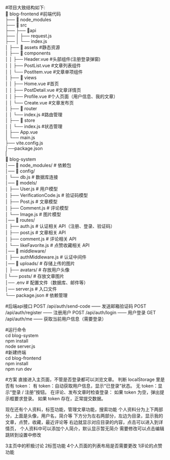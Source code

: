 #项目大致结构如下:  
📂 blog-frontend   #前端代码  
├── 📂 node_modules  
├── 📂 src  
├── ├── 📂api  
├── │   ├── request.js  
├── │   └── index.js  
│   ├── 📂 assets       #静态资源  
│   ├── 📂 components  
│   │   ├── Header.vue      #头部组件(注册登录弹窗)  
│   │   ├── PostList.vue    #文章列表组件  
│   │   └── PostItem.vue    #文章单项组件  
│   ├── 📂 views  
│   │   ├── Home.vue        #首页  
│   │   ├── PostDetail.vue  #文章详情页  
│   │   ├── Profile.vue     #个人页面（用户信息、我的文章）  
│   │   └── Create.vue      #文章发布页  
│   ├── 📂 router  
│   │   └── index.js        #路由管理  
│   ├── 📂 store  
│   │   └── index.js        #状态管理  
│   ├── App.vue  
│   └── main.js  
├── vite.config.js  
│──package.json  
|  
📂 blog-system  
│── 📂 node_modules/       # 依赖包  
│── 📂 config/  
│   └── db.js          # 数据库连接  
│── 📂 models/  
│   ├── User.js        # 用户模型  
│   ├── VerificationCode.js  # 验证码模型  
│   ├── Post.js        # 文章模型  
│   ├── Comment.js     # 评论模型  
│   └── Image.js       # 图片模型  
│── 📂 routes/  
│   ├── auth.js        # 认证相关 API（注册、登录、验证码）  
│   ├── post.js        # 文章相关 API  
│   ├── comment.js     # 评论相关 API  
│   └── likeFavorite.js   # 点赞收藏相关 API  
│── 📂 middleware/  
│   ├── authMiddleware.js   # 认证中间件  
│── 📂 uploads/        # 存储上传的图片  
│   ├── avatars/       # 存放用户头像  
|   └── posts/         # 存放文章图片  
│── .env               # 配置文件（数据库、邮件等）  
│── server.js          # 入口文件  
└── package.json       # 依赖管理  


#后端api接口
POST /api/auth/send-code —— 发送邮箱验证码
POST /api/auth/register —— 注册用户
POST /api/auth/login —— 用户登录
GET /api/auth/me —— 获取当前用户信息（需要登录）


#运行命令  
cd blog-system  
npm install  
node server.js  
#新建终端  
cd blog-frontend  
npm install  
npm run dev  

#方案
直接进入主页面，不管是否登录都可以浏览文章。
判断 localStorage 里是否有 token：
有 token：自动获取用户信息，显示“已登录”状态。
无 token：显示“登录 / 注册”按钮。
在评论、发布文章时检查登录：
如果 token 为空，弹出提示框要求登录。
如果 token 存在，正常提交数据。

现在还有个人资料，标签功能，管理文章功能，搜索功能
个人资料分为上下两部分，上面是头像，用户名，简介等
下方分为左右两部分，左边为目录，显示我的文章，点赞，收藏，最近评论等
右边就显示对应目录的内容，点击可以进入到详情页，
个人资料中可以添加个人简介，默认显示暂无简介
需要修改可以点击编辑跳转到设置中修改

3主页中的积极讨论
2标签功能
4个人页面的列表布局是否需要更改
1评论的点赞功能
